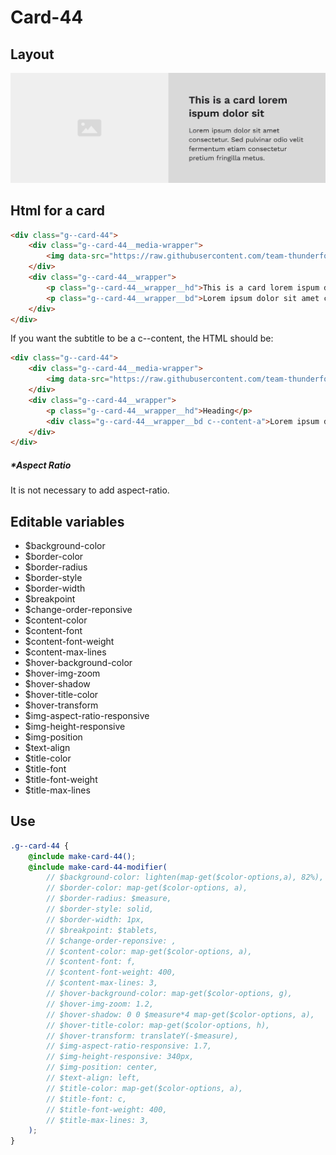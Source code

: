 # Card-44

## Layout

![alt text][card-44]

[card-44]: /src/img/global-components/card/card-44.jpg

## Html for a card

```html
<div class="g--card-44">
    <div class="g--card-44__media-wrapper">
        <img data-src="https://raw.githubusercontent.com/team-thunderfoot/ui/main/src/img/global-components/bg-placeholder.jpg" src="/src/img/global-components/placeholder.jpg" alt="alt text" class="g--card-44__media-wrapper__media g--lazy-01" />
    </div>
    <div class="g--card-44__wrapper">
        <p class="g--card-44__wrapper__hd">This is a card lorem ispum dolor sit</p>
        <p class="g--card-44__wrapper__bd">Lorem ipsum dolor sit amet consectetur. Vulputate facilisi ultrices pellentesque elit vel sit eu nascetur vitae.</p>
    </div>
</div>
```

If you want the subtitle to be a c--content, the HTML should be:

```html
<div class="g--card-44">
    <div class="g--card-44__media-wrapper">
        <img data-src="https://raw.githubusercontent.com/team-thunderfoot/ui/main/src/img/global-components/bg-placeholder.jpg" src="/src/img/global-components/placeholder.jpg" alt="alt text" class="g--card-44__media-wrapper__media g--lazy-01" />
    </div>
    <div class="g--card-44__wrapper">
        <p class="g--card-44__wrapper__hd">Heading</p>
        <div class="g--card-44__wrapper__bd c--content-a">Lorem ipsum dolor sit amet consectetur. Vulputate facilisi ultrices pellentesque elit vel sit eu nascetur vitae.</div>
    </div>
</div>
```

##### \*Aspect Ratio

It is not necessary to add aspect-ratio.

## Editable variables

- $background-color
- $border-color
- $border-radius
- $border-style
- $border-width
- $breakpoint
- $change-order-reponsive
- $content-color
- $content-font
- $content-font-weight
- $content-max-lines
- $hover-background-color
- $hover-img-zoom
- $hover-shadow
- $hover-title-color
- $hover-transform
- $img-aspect-ratio-responsive
- $img-height-responsive
- $img-position
- $text-align
- $title-color
- $title-font
- $title-font-weight
- $title-max-lines

## Use

```scss
.g--card-44 {
    @include make-card-44();
    @include make-card-44-modifier(
        // $background-color: lighten(map-get($color-options,a), 82%),
        // $border-color: map-get($color-options, a),
        // $border-radius: $measure,
        // $border-style: solid,
        // $border-width: 1px,
        // $breakpoint: $tablets,
        // $change-order-reponsive: ,
        // $content-color: map-get($color-options, a),
        // $content-font: f,
        // $content-font-weight: 400,
        // $content-max-lines: 3,
        // $hover-background-color: map-get($color-options, g),
        // $hover-img-zoom: 1.2,
        // $hover-shadow: 0 0 $measure*4 map-get($color-options, a),
        // $hover-title-color: map-get($color-options, h),
        // $hover-transform: translateY(-$measure),
        // $img-aspect-ratio-responsive: 1.7,
        // $img-height-responsive: 340px,
        // $img-position: center,
        // $text-align: left,
        // $title-color: map-get($color-options, a),
        // $title-font: c,
        // $title-font-weight: 400,
        // $title-max-lines: 3,
    );
}
```
